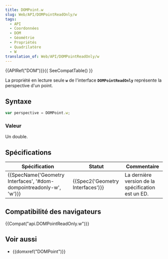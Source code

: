 ```yaml
---
title: DOMPoint.w
slug: Web/API/DOMPointReadOnly/w
tags:
  - API
  - Coordonnées
  - DOM
  - Géométrie
  - Propriétés
  - Quadrilatère
  - W
translation_of: Web/API/DOMPointReadOnly/w
---
```

{{APIRef("DOM")}}{{ SeeCompatTable() }}

La propriété en lecture seule **`w`** de l'interface **`DOMPointReadOnly`** représente la perspective d'un point.

## Syntaxe

```js
var perspective = DOMPoint.w;
```

### Valeur

Un double.

## Spécifications

| Spécification                                                                            | Statut                                       | Commentaire                                        |
| ---------------------------------------------------------------------------------------- | -------------------------------------------- | -------------------------------------------------- |
| {{SpecName('Geometry Interfaces', '#dom-dompointreadonly-w', 'w')}} | {{Spec2('Geometry Interfaces')}} | La dernière version de la spécification est un ED. |

## Compatibilité des navigateurs

{{Compat("api.DOMPointReadOnly.w")}}

## Voir aussi

- {{domxref("DOMPoint")}}
